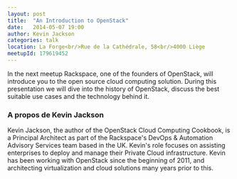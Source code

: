 ```yaml
---
layout: post
title:  "An Introduction to OpenStack"
date:   2014-05-07 19:00
author:	Kevin Jackson
categories: talk
location: La Forge<br/>Rue de la Cathédrale, 58<br/>4000 Liège
meetupId: 179619452
---
```

In the next meetup Rackspace, one of the founders of OpenStack, will introduce you to the open source cloud computing solution. During this presentation we will dive into the history of OpenStack, discuss the best suitable use cases and the technology behind it.

<h3>A propos de Kevin Jackson</h3>
Kevin Jackson, the author of the OpenStack Cloud Computing Cookbook, is a Principal Architect as part of the Rackspace's DevOps & Automation Advisory Services team based in the UK. Kevin's role focuses on assisting enterprises to deploy and manage their Private Cloud infrastructure. Kevin has been working with OpenStack since the beginning of 2011, and architecting virtualization and cloud solutions many years prior to this.